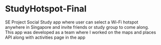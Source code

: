 # StudyHotspot-Final
SE Project Social Study app where user can select a Wi-Fi hotspot anywhere in Singapore and invite friends or study group to come along. This app was developed as a team where I worked on the maps and places API along with activities page in the app
